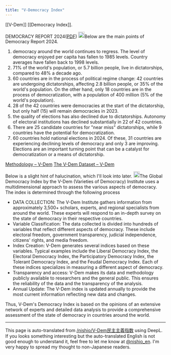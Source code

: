 ```yaml
---
title: "V-Democracy Index"
---
```


[[V-Dem]] [[Democracy Index]].

DEMOCRACY REPORT 2024([PDF](https://www.v-dem.net/documents/43/v-dem_dr2024_lowres.pdf))
<img src='https://scrapbox.io/api/pages/nishio-en/claude/icon' alt='claude.icon' height="19.5"/>Below are the main points of Democracy Report 2024.
1. democracy around the world continues to regress. The level of democracy enjoyed per capita has fallen to 1985 levels. Country averages have fallen back to 1998 levels.
2. 71% of the world's population, or 5.7 billion people, live in dictatorships, compared to 48% a decade ago.
3. 60 countries are in the process of political regime change: 42 countries are undergoing dictatorships, affecting 2.8 billion people, or 35% of the world's population. On the other hand, only 18 countries are in the process of democratization, with a population of 400 million (5% of the world's population).
4. 28 of the 42 countries were democracies at the start of the dictatorship, but only half (15) will remain democracies in 2023.
5. the quality of elections has also declined due to dictatorships. Autonomy of electoral institutions has declined substantially in 22 of 42 countries.
6. There are 25 candidate countries for "near miss" dictatorships, while 9 countries have the potential for democratization.
7. 60 countries hold national elections in 2024. Of these, 31 countries are experiencing declining levels of democracy and only 3 are improving. Elections are an important turning point that can be a catalyst for democratization or a means of dictatorship.

[Methodology – V-Dem](https://v-dem.net/about/v-dem-project/methodology/)
[The V-Dem Dataset – V-Dem](https://v-dem.net/data/the-v-dem-dataset/)


Below is a slight hint of halucination, which I'll look into later.
<img src='https://scrapbox.io/api/pages/nishio-en/gpt/icon' alt='gpt.icon' height="19.5"/>The Global Democracy Index by the V-Dem (Varieties of Democracy) Institute uses a multidimensional approach to assess the various aspects of democracy. The index is determined through the following process
- DATA COLLECTION: The V-Dem Institute gathers information from approximately 3,500+ scholars, experts, and regional specialists from around the world. These experts will respond to an in-depth survey on the state of democracy in their respective countries.
- Variable Classification: The data collected is divided into hundreds of variables that reflect different aspects of democracy. These include electoral freedom, government transparency, judicial independence, citizens' rights, and media freedom.
- Index Creation: V-Dem generates several indices based on these variables. Typical examples include the Liberal Democracy Index, the Electoral Democracy Index, the Participatory Democracy Index, the Tolerant Democracy Index, and the Feudal Democracy Index. Each of these indices specializes in measuring a different aspect of democracy.
- Transparency and access: V-Dem makes its data and methodology publicly available to researchers and the general public. This ensures the reliability of the data and the transparency of the analysis.
- Annual Update: The V-Dem index is updated annually to provide the most current information reflecting new data and changes.

Thus, V-Dem's Democracy Index is based on the opinions of an extensive network of experts and detailed data analysis to provide a comprehensive assessment of the state of democracy in countries around the world.

---
This page is auto-translated from [/nishio/V-Dem民主主義指数](https://scrapbox.io/nishio/V-Dem民主主義指数) using DeepL. If you looks something interesting but the auto-translated English is not good enough to understand it, feel free to let me know at [@nishio_en](https://twitter.com/nishio_en). I'm very happy to spread my thought to non-Japanese readers.